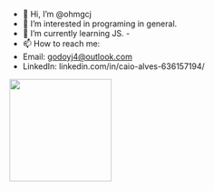 - 👋 Hi, I’m @ohmgcj
- 👀 I’m interested in programing in general.
- 🌱 I’m currently learning JS.
-<!-- 💞️ I’m looking to collaborate on ...
-->
- 📫 How to reach me:
- Email: godoyj4@outlook.com
- LinkedIn: linkedin.com/in/caio-alves-636157194/

 <div>
  <a href="https://github.com/ohmgcj">
  <img height="180em" src="https://github-readme-stats.vercel.app/api/top-langs/?username=ohmgcj&layout=compact&langs_count=7&theme=dark"/>
</div>

